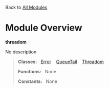Back to [All Modules](https://github.com/pyrustic/threadom/blob/master/docs/modules/README.md#readme)

# Module Overview

**threadom**
 
No description

> **Classes:** &nbsp; [Error](https://github.com/pyrustic/threadom/blob/master/docs/modules/content/threadom/content/classes/Error.md#class-error) &nbsp;&nbsp; [QueueTail](https://github.com/pyrustic/threadom/blob/master/docs/modules/content/threadom/content/classes/QueueTail.md#class-queuetail) &nbsp;&nbsp; [Threadom](https://github.com/pyrustic/threadom/blob/master/docs/modules/content/threadom/content/classes/Threadom.md#class-threadom)
>
> **Functions:** &nbsp; None
>
> **Constants:** &nbsp; None

